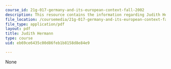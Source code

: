 ```yaml
---
course_id: 21g-017-germany-and-its-european-context-fall-2002
description: This resource contains the information regarding Judith Hermann.
file_location: /coursemedia/21g-017-germany-and-its-european-context-fall-2002/eb69ce6435c00d86feb1b8158d8e84e9_MIT21G_017F02_lec_6_1.pdf
file_type: application/pdf
layout: pdf
title: Judith Hermann
type: course
uid: eb69ce6435c00d86feb1b8158d8e84e9

---
```

None